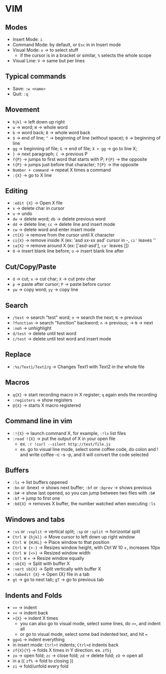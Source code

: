 # VIM

## Modes
* Insert Mode: `i`
* Command Mode: by default, or `Esc` in in Insert mode
* Visual Mode: `v` -> to select stuff
  * if the cursor is in a bracket or similar, `%` selects the whole scope
* Visual Line: `V` -> same but per lines

## Typical commands
* Save: `:w <name>`
* Quit: `:q`

## Movement
* `hjkl` -> left down up right
* `w` -> word; `W` -> whole word
* `b` -> word back; `B` -> whole word back
* `$` -> end of line; `^` -> beginning of line (without space); `0` -> beginning of line
* `gg` -> beginning of file; `G` -> end of file; `X + gg` -> go to line X;
* `}` -> next paragraph; `{ `-> previous P
* `f{P}` -> jumps to first word that starts with P; `F{P}` -> the opposite
* `t{P}` -> jumps just before that character; `T{P}` -> the opposite
* `Number + command` -> repeat X times a command
* `:{X}` -> go to X line

## Editing
* `:edit {X}` -> Open X file
* `x` -> delete char in cursor
* `u` -> undo
* `dw` -> delete word; `db` -> delete previous word
* `dd` -> delete line; `cc` -> delete line and insert mode
* `cw` -> delete word and enter insert mode
* `ct{X}` -> remove from the cursor until X character
* `ci{X}` -> remove inside X (ex: 'asd xx-xx asd' cursor in -, `ci'` leaves ''
* `ca{X}` -> remove around X (ex: ['asd-asd'], `ca'` leaves [])
* `O` -> insert blank line before; `o` -> insert blank line after

## Cut/Copy/Paste
* `d` -> cut; `x` -> cut char; `X` -> cut prev char
* `p` -> paste after cursor; `P` -> paste before cursor
* `yw` -> copy word; `yy` -> copy line

## Search
* `/test` -> search "test" word; `n` -> search the next; `N` -> previous
* `?function` -> search "function" backword; `n` -> previous; -> `N` -> next
* `:noh` -> unhighlight
* `d/test` -> delete until test word
* `c/test` -> delete until test word and insert mode

## Replace
* `:%s/Text1/Text2/g` -> Changes Text1 with Text2 in the whole file

## Macros
* `q{X}` -> start recording macro in X register; `q` again ends the recording
* `:registers` -> show registers
* `@{X}` -> starts X macro registered

## Command line in vim
* `:!{X}` -> launch command X, for example, `:!ls` list files
* `:read !{X}` -> put the output of X in your open file
  * ex. `:r !curl --silent http://test/file.js`
  * ex. go to visual line mode, select some coffee code, do colon and ! and write coffee -c -s -p, and it will convert the code selected

## Buffers
* `:ls` -> list buffers oppened
* `:bn` or :bnext -> shows next buffer; `:bf` or `:bprev` -> shows previous
* `:b#` -> show last opened, so you can jump between two files with `:b#`
* `:bf` -> jump to first one
* `:bd{X}` -> removes X buffer, the number watched when executing `:ls`

## Windows and tabs
* `:vs` or `:vsplit` -> vertical split; `:sp` or `:split` -> horizontal split
* `Ctrl W {hjkl}` -> Move cursor to left down up right window
* `Ctrl W {HJKL}` -> Place window to that position
* `Ctrl W {+-}` -> Resizes window height, with Ctrl W 10 +, increases 10px
* `Ctrl W {<>}` -> Resized window width
* `Ctrl W` = -> Resize window equally
* `:sb{X}` -> Split with buffer X
* `:vert sb{X}` -> Split vertically with buffer X
* `:tabedit {X}` -> Open {X} file in a tab
* `gt` -> go to next tab; `gT` -> go to previous tab

## Indents and Folds
* `>>` -> indent
* `<<` -> indent back
* `>{X}` -> indent X times
  * you can also go to visual mode, select some lines, do `>>`, and indent all
  * or go to visual mode, select some bad indented text, and hit `=`
* `gg=G` -> indent everything
* in insert mode: `Ctrl+t` indents; `Ctrl+d` indents back
* `zf{X}{Y}` -> folds X times in Y direction. ex. `zf5j`
* `zo` -> open fold; `zc` -> close fold; `zd` -> delete fold; `zO` -> open all
* in a ({ `zf%` -> fold to closing })
* `zi` -> fold/unfold every fold
